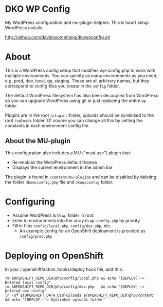 DKO WP Config
=============

My WordPress configuration and mu-plugin helpers. This is how I setup WordPress
installs.

http://github.com/davidosomething/dkowpconfig.git

About
=====

This is a WordPress config setup that modifies wp-config.php to work with
multiple environments. You can specify as many environments as you need, e.g.
prod, dev, local, qa, staging. These are all arbitrary names, but they
correspond to config files you create in the ````config```` folder.

The default WordPress filesystem has also been decoupled from WordPress so you
can upgrade WordPress using git or just replacing the entire ````wp```` folder.

Plugins are in the root ````/plugins```` folder, uploads should be symlinked to
the root ````/uploads```` folder. Of course you can change all this by setting
the constants in each environment config file.

About the MU-plugin
-------------------

This configuration also includes a MU ("must use") plugin that:

* Re-enables the WordPress default themes
* Displays the current environment in the admin bar

The plugin is found in ````/content/mu-plugins```` and can be disabled by
deleting the folder ````dkowpconfig.php```` file and ````dkowpconfig````
folder.

Configuring
===========

* Assume WordPress is in ````wp```` folder in root.
* Enter in environments into the array in ````wp-config.php```` by priority
* Fill in files ````config/local.php````, ````config/dev.php````, etc.
    * An example config for an OpenShift deployment is provided as
      ````config/prod.php````

Deploying on OpenShift
======================

In your /.openshift/action_hooks/deploy hook file, add this:
````
rm $OPENSHIFT_REPO_DIR/php/config/local.php && echo "[DEPLOY]--> Deleted local config"
rm $OPENSHIFT_REPO_DIR/php/config/dev.php   && echo "[DEPLOY]--> Deleted dev config"
ln -sf ${OPENSHIFT_DATA_DIR}uploads ${OPENSHIFT_REPO_DIR}php/content && echo "[DEPLOY]--> Symlinked uploads folder"
````
